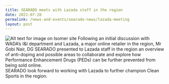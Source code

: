 ```yaml
---
title: SEARADO meets with Lazada staff in the region
date: 2021-07-28
permalink: /news-and-events/searado-news/lazada-meeting
layout: post
---
```


![Alt text for image on Isomer site](/images/2021-07-28.png)
Following an initial discussion with WADA’s I&I department and Lazada, a major online retailer in the region, Mr Gobi Nair, DG SEARADO presented to Lazada staff in the region an overview of anti-doping and possible areas to collaborate and explore how Performance Enhancement Drugs (PEDs) can be further prevented from being sold online. <br>SEARADO look forward to working with Lazada to further champion Clean Sports in the region.